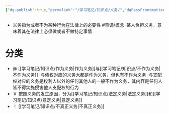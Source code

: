 ```yaml
---
{"dg-publish":true,"permalink":"/学习笔记/知识点/义务/","dgPassFrontmatter":true,"noteIcon":""}
---
```


- 义务指为或者不为某种行为在法律上的必要性 #背诵/概念 
·某人负担义务，意味着其在法律上必须做或者不做特定事情

# 分类 
- @  [[学习笔记/知识点/作为义务\|作为义务]]与[[学习笔记/知识点/不作为义务\|不作为义务]]
·与债权对应的义务大都是作为义务，但也有不作为义务
·与支配权对应的义务是权利人以外的任何其他人的一般不作为义务，其内容是任何人皆不得实施侵害他人支配权的行为
- ￥ 按照义务的发生原因，分为[[学习笔记/知识点/法定义务\|法定义务]]和[[学习笔记/知识点/意定义务\|意定义务]]
- ！ [[学习笔记/知识点/不真正义务\|不真正义务]]
